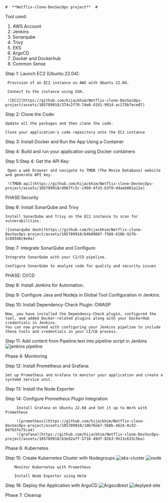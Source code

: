                                                                                #  **Netflix-clone-DevSecOps project**  #

Tool used:

1. AWS Account
2. Jenkins
3. Sonarqube
4. Trivy
5. EKS
6. ArgoCD
7. Docker and Dockerhub
8. Common Sense

Step 1: Launch EC2 (Ubuntu 22.04):

     Provision of an EC2 instance on AWS with Ubuntu 22.04.
     
     Connect to the instance using SSH.
     
     ![EC2](https://github.com/hijackhim/Netflix-clone-DevSecOps-project/assets/105789918/374c2f70-74e0-4191-9914-ac175b7ece07)


Step 2: Clone the Code:

    Update all the packages and then clone the code.

    Clone your application's code repository onto the EC2 instance

Step 3: Install Docker and Run the App Using a Container

Step 4: Build and run your application using Docker containers

Step 5:Step 4: Get the API Key:

     Open a web browser and navigate to TMDB (The Movie Database) website and generate API key.
     
     ![TMDB-api](https://github.com/hijackhim/Netflix-clone-DevSecOps-project/assets/105789918/d967fc5c-c999-4fd3-b3f0-ddaeb001a12e)


PHASE:Security

Step 6:    Install SonarQube and Trivy

    Install SonarQube and Trivy on the EC2 instance to scan for vulnerabilities.
    
    ![sonarqube dash](https://github.com/hijackhim/Netflix-clone-DevSecOps-project/assets/105789918/b4b09887-f568-410b-92f6-2c68546c9e4a)


Step 7: Integrate SonarQube and Configure:

    Integrate SonarQube with your CI/CD pipeline.
    
    Configure SonarQube to analyze code for quality and security issues
    
PHASE: CI/CD

Step 8: Install Jenkins for Automation.

Step 9: Configure Java and Nodejs in Global Tool Configuration in Jenkins.

Step 10: Install Dependency-Check Plugin: OWASP

    Now, you have installed the Dependency-Check plugin, configured the tool, and added Docker-related plugins along with your DockerHub credentials in Jenkins. 
    You can now proceed with configuring your Jenkins pipeline to include these tools and credentials in your CI/CD process.

Step 11: Add content from Pipeline.text into pipeline script in Jenkins
     ![jenkins pipeline](https://github.com/hijackhim/Netflix-clone-DevSecOps-project/assets/105789918/d9b95dcd-3fdc-47fc-be62-b6586469fa24)


Phase 4: Monitoring

Step 12: Install Prometheus and Grafana:

    Set up Prometheus and Grafana to monitor your application and create a systemd service unit.

Step 13: Install the Node Exporter

Step 14: Configure Prometheus Plugin Integration

         Install Grafana on Ubuntu 22.04 and Set it up to Work with Prometheus
         
         ![prometheus](https://github.com/hijackhim/Netflix-clone-DevSecOps-project/assets/105789918/10b76eb7-568b-4624-8c92-897b5fe75ca4)
         ![grafana](https://github.com/hijackhim/Netflix-clone-DevSecOps-project/assets/105789918/b3e92aff-5716-49df-82b3-9513c633c5ba)


         
Phase 6: Kubernetes

Step 15: Create Kubernetes Cluster with Nodegroups
         ![eks-cluster](https://github.com/hijackhim/Netflix-clone-DevSecOps-project/assets/105789918/3a0f1bb2-a884-42c8-b939-c635097f4594)
         ![node](https://github.com/hijackhim/Netflix-clone-DevSecOps-project/assets/105789918/68047b6a-193d-45a8-9c5a-b106ce26ff3c)


        Monitor Kubernetes with Prometheus

        Install Node Exporter using Helm

Step 16: Deploy the Application with ArgoCD
         ![Argocdbest](https://github.com/hijackhim/Netflix-clone-DevSecOps-project/assets/105789918/3a5a9c9d-8232-4466-be70-352ef4354b71)
         ![deplyed-site](https://github.com/hijackhim/Netflix-clone-DevSecOps-project/assets/105789918/15cc9f3a-bbea-4a6c-bbdb-85bf4349be0d)


Phase 7: Cleanup
        
       
